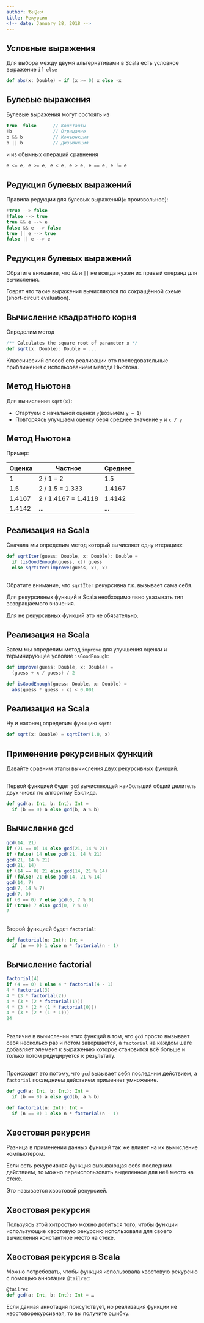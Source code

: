 ```yaml
---
author: 𝕭𝖊𝖎𝖅𝖊𝖗𝖔
title: Рекурсия
<!-- date: January 28, 2018 -->
---
```


## Условные выражения

Для выбора между двумя альтернативами в Scala есть условное выражение `if-else`

```scala
def abs(x: Double) = if (x >= 0) x else -x
```

## Булевые выражения

Булевые выражения могут состоять из

```scala
true  false      // Константы
!b               // Отрицание
b && b           // Конъюнкция
b || b           // Дизъюнкция
```

и из обычных операций сравнения

```scala
e <= e, e >= e, e < e, e > e, e == e, e != e
```

## Редукция булевых выражений

Правила редукции для булевых выражений(`e` произвольное):

```scala
!true --> false
!false --> true
true && e --> e
false && e --> false
true || e --> true
false || e --> e
```

## Редукция булевых выражений

Обратите внимание, что `&&` и `||` не всегда нужен их правый операнд для вычисления.

Говрят что такие выражения вычисляются по сокращённой схеме (short-circuit evaluation).

## Вычисление квадратного корня

Определим метод

```scala
/** Calculates the square root of parameter x */
def sqrt(x: Double): Double = ...
```

Классический способ его реализации это последовательные приближения с использованием метода Ньютона.

## Метод Ньютона

Для вычисления `sqrt(x)`:

* Стартуем с начальной оценки `y`(возьмём `y = 1`)
* Повторяясь улучшаем оценку беря среднее значение `y` и `x / y`

## Метод Ньютона

Пример:

| Оценка | Частное               | Среднее |
|--------|-----------------------|---------|
| 1      | 2 / 1 = 2             | 1.5     |
| 1.5    | 2 / 1.5 = 1.333       | 1.4167  |
| 1.4167 | 2 / 1.4167 = 1.4118   | 1.4142  |
| 1.4142 | ...                   | ...     |

## Реализация на Scala

Сначала мы определим метод который вычисляет одну итерацию:

```scala
def sqrtIter(guess: Double, x: Double): Double =
  if (isGoodEnough(guess, x)) guess
  else sqrtIter(improve(guess, x), x)
```

##

Обратите внимание, что `sqrtIter` рекурсивна т.к. вызывает сама себя.

Для рекурсивных функций в Scala необходимо явно указывать тип возвращаемого значения.

Для не рекурсивных функций это не обязательно.

## Реализация на Scala

Затем мы определим метод `improve` для улучшения оценки и терминирующее условие `isGoodEnough`:

```scala
def improve(guess: Double, x: Double) =
  (guess + x / guess) / 2

def isGoodEnough(guess: Double, x: Double) =
  abs(guess * guess - x) < 0.001
```

## Реализация на Scala

Ну и наконец определим функцию `sqrt`:

```scala
def sqrt(x: Double) = sqrtIter(1.0, x)
```

## Применение рекурсивных функций

Давайте сравним этапы вычисления двух рекурсивных функций.

##

Первой функцией будет `gcd` вычисляющей наибольший общий делитель двух чисел по алгоритму Евклида.

```scala
def gcd(a: Int, b: Int): Int =
  if (b == 0) a else gcd(b, a % b)
```

## Вычисление gcd

```scala
gcd(14, 21)
if (21 == 0) 14 else gcd(21, 14 % 21)
if (false) 14 else gcd(21, 14 % 21)
gcd(21, 14 % 21)
gcd(21, 14)
if (14 == 0) 21 else gcd(14, 21 % 14)
if (false) 21 else gcd(14, 21 % 14)
gcd(14, 7)
gcd(7, 14 % 7)
gcd(7, 0)
if (0 == 0) 7 else gcd(0, 7 % 0)
if (true) 7 else gcd(0, 7 % 0)
7
```

##

Второй функцией будет `factorial`:

```scala
def factorial(n: Int): Int =
  if (n == 0) 1 else n * factorial(n - 1)
```

## Вычисление factorial

```scala
factorial(4)
if (4 == 0) 1 else 4 * factorial(4 - 1)
4 * factorial(3)
4 * (3 * factorial(2))
4 * (3 * (2 * factorial(1)))
4 * (3 * (2 * (1 * factorial(0)))
4 * (3 * (2 * (1 * 1)))
24
```

##

Различие в вычислении этих функций в том, что `gcd` просто вызывает себя несколько раз и потом завершается, а `factorial` на каждом шаге добавляет элемент к выражению которое становится всё больше и только потом редуцируется к результату.

##

Происходит это потому, что `gcd` вызывает себя последним действием, а `factorial` последнием действием применяет умножение.

```scala
def gcd(a: Int, b: Int): Int =
  if (b == 0) a else gcd(b, a % b)

def factorial(n: Int): Int =
  if (n == 0) 1 else n * factorial(n - 1)
```

## Хвостовая рекурсия

Разница в применении данных функций так же влияет на их вычисление компьютером.

Если есть рекурсивная функция вызывающая себя последним действием, то можно переиспользовать выделенное для неё место на стеке.

Это называется хвостовой рекурсией.

## Хвостовая рекурсия

Пользуясь этой хитростью можно добиться того, чтобы функции использующие хвостовую рекурсию использовали для своего вычисления константное место на стеке.

## Хвостовая рекурсия в Scala

Можно потребовать, чтобы функция использовала хвостовую рекурсию с помощью аннотации `@tailrec`:

```scala
@tailrec
def gcd(a: Int, b: Int): Int = …
```

Если данная аннотация присутствует, но реализация функции не хвостоворекурсивная, то вы получите ошибку.
